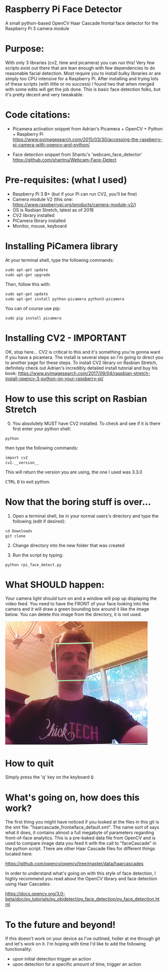 # Raspberry Pi Face Detector

A small python-based OpenCV Haar Cascade frontal face detector for the Raspberry Pi 3 camera module

# Purpose:  
With only 3 libraries (cv2, time and picamera) you can run this!  Very few scripts exist out there that are lean enough with few dependencies to do reasonable facial detection.  Most require you to install bulky libraries or are simply too CPU intensive for a Raspberry Pi.  After installing and trying lots of these scripts (with little or no success) I found two that when merged with some edits will get the job done.  This is basic face detection folks, but it's pretty decent and very tweakable. 

# Code citations:  
- Picamera activation snippet from Adrian's Picamera + OpenCV + Python + Raspberry Pi 
https://www.pyimagesearch.com/2015/03/30/accessing-the-raspberry-pi-camera-with-opencv-and-python/

- Face detection snippet from Shantu's 'webcam_face_detector'
https://github.com/shantnu/Webcam-Face-Detect


# Pre-requisites:  (what I used)
- Raspberry Pi 3 B+   (but if your Pi can run CV2, you'll be fine)
- Camera module V2 (this one:  https://www.raspberrypi.org/products/camera-module-v2/)  
- OS is Rasbian Stretch, latest as of 2018
- CV2 library installed
- PiCamera library installed
- Monitor, mouse, keyboard

# Installing PiCamera library
At your terminal shell, type the following commands:
```
sudo apt-get update
sudo apt-get upgrade
```
Then, follow this with:
```
sudo apt-get update
sudo apt-get install python-picamera python3-picamera
```
You can of course use pip:
```
sudo pip install picamera
```

# Installing CV2 - IMPORTANT
OK, stop here...  CV2 is critical to this and it's something you're gonna want if you have a picamera.  The install is several steps so I'm going to direct you to another page for these steps.  To install CV2 library on Rasbian Stretch, definitely check out Adrian's incredibly detailed install tutorial and buy his book:
https://www.pyimagesearch.com/2017/09/04/raspbian-stretch-install-opencv-3-python-on-your-raspberry-pi/


# How to use this script on Rasbian Stretch
0)  You absolutely MUST have CV2 installed.  To check and see if it is there first enter your python shell:
```
python
```
then type the following commands:
```
import cv2
cv2.__version__
```
This will return the version you are using, the one I used was 3.3.0

<kbd>CTRL</kbd>  <kbd>D</kbd> to exit python.

# Now that the boring stuff is over...

1)  Open a terminal shell, be in your normal users's directory and type the following (edit if desired):
```
cd Downloads
git clone 
```
2)  Change directory into the new folder that was created

3)  Run the script by typing:
```
python rpi_face_detect.py
```

# What SHOULD happen:
Your camera light should turn on and a window will pop up displaying the video feed.  You need to have the FRONT of your face looking into the camera and it will draw a green bounding box around it like the image below.  You can delete this image from the directory, it is not used.

![alt text](face_dave.jpg "Face detection")


# How to quit
Simply press the 'q' key on the keyboard  <kbd>Q</kbd>

# What's going on, how does this work?
The first thing you might have noticed if you looked at the files in this git is the xml file:  "haarcascade_frontalface_default.xml".  The name sort of says what it does, it contains almost a full megabyte of parameters regarding front-of-face analytics.  This is a pre-baked data file from OpenCV and is used to compare image data you feed it with the call to "faceCascade" in the python script.  There are other Haar Cascade files for different things located here:

https://github.com/opencv/opencv/tree/master/data/haarcascades

In order to understand what's going on with this style of face detection, I highly recommend you read about the OpenCV library and face detection using Haar Cascades:

https://docs.opencv.org/3.0-beta/doc/py_tutorials/py_objdetect/py_face_detection/py_face_detection.html

# To the future and beyond!
If this doesn't work on your device as I've outlined, holler at me through git and let's work on it.  I'm hoping with time I'd like to add the following functionality:
- upon initial detection trigger an action
- upon detection for a specific amount of time, trigger an action



